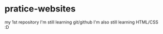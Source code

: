 # pratice-websites
my 1st repository 
I'm still learning git/github
I'm also still learning HTML/CSS :D
